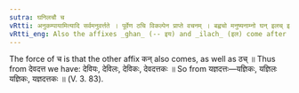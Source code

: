 ```yaml
---
sutra: घनिलचौ च
vRtti: अनुकम्पायामित्यादि सर्वमनुवर्त्तते । पूर्वेण ठचि विकल्पेन प्राप्ते वचनम् । बह्वचो मनुष्यनाम्नो घन् इलच् इत्येतौ प्रत्ययौ भवतः ॥
vRtti_eng: Also the affixes _ghan_ (-- इय) and _ilach_ (इल) come after a word of more than two syllables, being the name of a human being, when compassion or courtesy joined with compassion is expressed.
---
```

The force of च is that the other affix कन् also comes, as well as ठच् ॥ Thus from देवदत्त we have: देवियः, देविलः, देविकः, देवदत्तकः ॥ So from यज्ञदत्तः—यज्ञिकः, यज्ञिलः यज्ञिकः, यज्ञदत्तकः ॥ (V. 3. 83).
